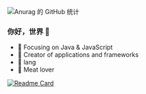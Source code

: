 ![Anurag 的 GitHub 统计](https://github-readme-stats.vercel.app/api?username=Terrykali&show_icons=true&theme=tokyonight )

### 你好，世界 👋

- :orange_book: Focusing on Java & JavaScript
- :hammer: Creator of applications and frameworks
- :ram: lang
- :meat_on_bone: Meat lover

[![Readme Card](https://github-readme-stats.vercel.app/api/pin/?username=Terrykali&repo=langAutoSign)](https://github.com/Terrykali/langAutoSign)
